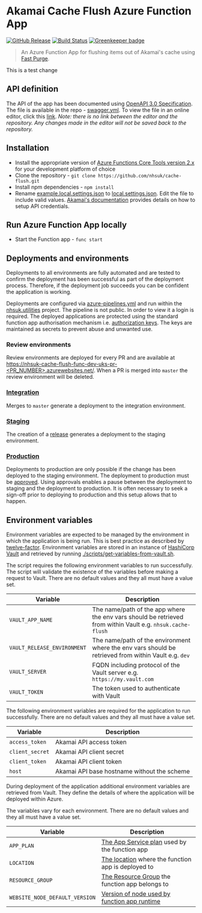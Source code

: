 # Akamai Cache Flush Azure Function App

[![GitHub Release](https://img.shields.io/github/release/nhsuk/cache-flush.svg)](https://github.com/nhsuk/cache-flush/releases/latest/)
[![Build Status](https://dev.azure.com/nhsuk/nhsuk.utilities/_apis/build/status/nhsuk.cache-flush?branchName=master)](https://dev.azure.com/nhsuk/nhsuk.utilities/_build/latest?definitionId=323&branchName=master) [![Greenkeeper badge](https://badges.greenkeeper.io/nhsuk/cache-flush.svg)](https://greenkeeper.io/)

> An Azure Function App for flushing items out of Akamai's cache using
[Fast Purge](https://developer.akamai.com/api/core_features/fast_purge/v3.html).

This is a test change

## API definition

The API of the app has been documented using
[OpenAPI 3.0 Specification](https://swagger.io/docs/specification/about/).
The file is available in the repo - [swagger.yml](./swagger.yml).
To view the file in an online editor, click this
[link](https://editor.swagger.io?url=https://raw.githubusercontent.com/nhsuk/cache-flush/master/swagger.yml).
_Note: there is no link between the editor and the repository. Any changes made
in the editor will not be saved back to the repository._

## Installation

* Install the appropriate version of
  [Azure Functions Core Tools version 2.x](https://docs.microsoft.com/en-us/azure/azure-functions/functions-run-local#install-the-azure-functions-core-tools)
  for your development platform of choice
* Clone the repository - `git clone https://github.com/nhsuk/cache-flush.git`
* Install npm dependencies - `npm install`
* Rename [example.local.settings.json](example.local.settings.json) to
  [local.settings.json](local.settings.json). Edit the file to include valid
  values.
  [Akamai's documentation](https://developer.akamai.com/legacy/introduction/Prov_Creds.html)
  provides details on how to setup API credentials.

## Run Azure Function App locally

* Start the Function app - `func start`

## Deployments and environments

Deployments to all environments are fully automated and are tested to confirm
the deployment has been successful as part of the deployment process.
Therefore, if the deployment job succeeds you can be confident the application
is working.

Deployments are configured via [azure-pipelines.yml](./azure-pipelines.yml) and
run within the
[nhsuk.utilities](https://dev.azure.com/nhsuk/nhsuk.utilities/_build?definitionId=323)
project. The pipeline is not public. In order to view it a login is required.
The deployed applications are protected using the standard function app
authorisation mechanism i.e.
[authorization keys](https://docs.microsoft.com/en-us/azure/azure-functions/functions-bindings-http-webhook#authorization-keys).
The keys are maintained as secrets to prevent abuse and unwanted use.

### Review environments
Review environments are deployed for every PR and are available at
[https://nhsuk-cache-flush-func-dev-uks-pr-<PR_NUMBER>.azurewebsites.net/](https://nhsuk-cache-flush-func-dev-uks-pr-XXX.azurewebsites.net/).
When a PR is merged into `master` the review environment will be deleted.

### [Integration](https://nhsuk-cache-flush-func-int-uks.azurewebsites.net/)
Merges to `master` generate a deployment to the integration environment.

### [Staging](https://nhsuk-cache-flush-func-stag-uks.azurewebsites.net/)
The creation of a [release](https://github.com/nhsuk/cache-flush/releases)
generates a deployment to the staging environment.

### [Production](https://nhsuk-cache-flush-func-prod-uks.azurewebsites.net/)
Deployments to production are only possible if the change has been deployed to
the staging environment. The deployment to production must be
[approved](https://docs.microsoft.com/en-us/azure/devops/pipelines/process/approvals?view=azure-devops#approvals).
Using approvals enables a pause between the deployment to staging and the
deployment to production. It is often necessary to seek a sign-off prior to
deploying to production and this setup allows that to happen.

## Environment variables

Environment variables are expected to be managed by the environment in which
the application is being run. This is best practice as described by
[twelve-factor](https://12factor.net/config). Environment variables are stored
in an instance of [HashiCorp Vault](https://www.vaultproject.io/) and retrieved
by running
[./scripts/get-variables-from-vault.sh](./scripts/get-variables-from-vault.sh).

The script requires the following environment variables to run successfully.
The script will validate the existence of the variables before making a request
to Vault.
There are no default values and they all must have a value set.

| Variable                    | Description                                                                                                |
| --------------------------- | ---------------------------------------------------------------------------------------------------------- |
| `VAULT_APP_NAME`            | The name/path of the app where the env vars should be retrieved from within Vault e.g. `nhsuk.cache-flush` |
| `VAULT_RELEASE_ENVIRONMENT` | The name/path of the environment where the env vars should be retrieved from within Vault e.g. `dev`       |
| `VAULT_SERVER`              | FQDN including protocol of the Vault server e.g. `https://my.vault.com`                                    |
| `VAULT_TOKEN`               | The token used to authenticate with Vault                                                                  |

The following environment variables are required for the application to run
successfully.
There are no default values and they all must have a value set.

| Variable          | Description                                 |
| ----------------- | ------------------------------------------- |
| `access_token`    | Akamai API access token                     |
| `client_secret`   | Akamai API client secret                    |
| `client_token`    | Akamai API client token                     |
| `host`            | Akamai API base hostname without the scheme |

During deployment of the application additional environment variables are
retrieved from Vault. They define the details of where the application will be
deployed within Azure.

The variables vary for each environment.
There are no default values and they all must have a value set.

| Variable                       | Description                                                                                                                                                |
| ------------------------------ | ---------------------------------------------------------------------------------------------------------------------------------------------------------- |
| `APP_PLAN`                     | [The App Service plan](https://docs.microsoft.com/en-us/azure/app-service/overview-hosting-plans) used by the function app                                 |
| `LOCATION`                     | [The location](https://azure.microsoft.com/en-us/global-infrastructure/locations/) where the function app is deployed to                                   |
| `RESOURCE_GROUP`               | [The Resource Group](https://docs.microsoft.com/en-us/azure/azure-resource-manager/resource-group-overview#resource-groups) the function app belongs to    |
| `WEBSITE_NODE_DEFAULT_VERSION` | [Version of node used by function app runtime](https://docs.microsoft.com/en-us/azure/azure-functions/functions-app-settings#website_node_default_version) |

